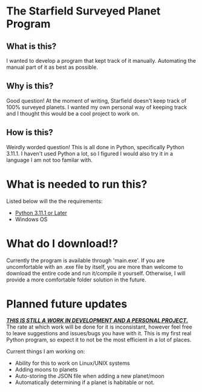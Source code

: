 # The Starfield Surveyed Planet Program

## What is this?
I wanted to develop a program that kept track of it manually. Automating the manual part of it as best as possible.

## Why is this?
Good question! At the moment of writing, Starfield doesn't keep track of 100% surveyed planets. I wanted my own personal way of keeping track and I thought this would be a cool project to work on.

## How is this?
Weirdly worded question! This is all done in Python, specifically Python 3.11.1. I haven't used Python a lot, so I figured I would also try it in a language I am not too familar with.

# What is needed to run this?
Listed below will the the requirements:
- [Python 3.11.1 or Later](https://www.python.org/downloads/release/python-3111/)
- Windows OS

# What do I download!?
Currently the program is available through 'main.exe'. If you are uncomfortable with an .exe file by itself, you are more than welcome to download the entire code and run it/compile it yourself. Otherwise, I will provide a more comfortable folder solution in the future.

# Planned future updates
<ins>***THIS IS STILL A WORK IN DEVELOPMENT AND A PERSONAL PROJECT.***</ins> The rate at which work will be done for it is inconsistant, however feel free to leave suggestions and issues/bugs you have with it. This is my first real Python program, so expect it to not be the most efficient in a lot of places.

Current things I am working on:
- Ability for this to work on Linux/UNIX systems
- Adding moons to planets
- Auto-storing the JSON file when adding a new planet/moon
- Automatically determining if a planet is habitable or not.

